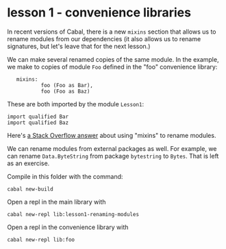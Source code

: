 # lesson 1 - convenience libraries

In recent versions of Cabal, there is a new `mixins` section that allows us to
rename modules from our dependencies (it also allows us to rename signatures,
but let's leave that for the next lesson.)

We can make several renamed copies of the same module. In the example, we make
to copies of module `Foo` defined in the "foo" convenience library:

```
   mixins:
           foo (Foo as Bar),
           foo (Foo as Baz)
```

These are both imported by the module `Lesson1`:

```
import qualified Bar
import qualified Baz
```

Here's [a Stack Overflow
answer](https://stackoverflow.com/questions/47110907/what-should-i-do-if-two-modules-share-the-same-name/47111418#47111418)
about using "mixins" to rename modules.

We can rename modules from external packages as well. For example, we can
rename `Data.ByteString` from package `bytestring` to `Bytes`. That is left as
an exercise.

Compile in this folder with the command:

```
cabal new-build
```
Open a repl in the main library with

```
cabal new-repl lib:lesson1-renaming-modules
```
Open a repl in the convenience library with

```
cabal new-repl lib:foo
```

